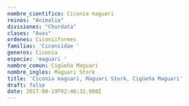 ```yaml
---
nombre_cientifico: Ciconia maguari
reinos: "Animalia"
divisiones: "Chordata"
clases: "Aves"
ordenes: Ciconiiformes
familias: 'Ciconiidae '
generos: Ciconia
especie: 'maguari '
nombre_comun: Cigüeña Maguari
nombre_ingles: Maguari Stork
title: 'Ciconia maguari, Maguari Stork, Cigüeña Maguari'
draft: false
date: 2017-08-19T02:46:32.000Z
---
```


